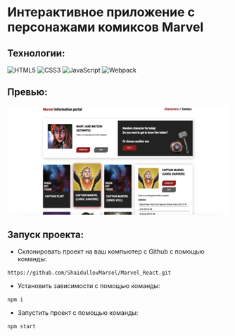 # Интерактивное приложение с персонажами комиксов Marvel
## Технологии:
![HTML5](https://img.shields.io/badge/-HTML5-e34f26?logo=html5&logoColor=white)
![CSS3](https://img.shields.io/badge/-CSS3-1572b6?logo=css3&logoColor=white)
![JavaScript](https://img.shields.io/badge/-JavaScript-f7df1e?logo=javaScript&logoColor=black)
![Webpack](https://img.shields.io/badge/-Webpack-99d6f8?logo=webpack&logoColor=black)
## Превью:
![](./preview.png)

## Запуск проекта:
* Склонировать проект на ваш компьютер с Github с помощью команды:
```
https://github.com/ShaidullovMarsel/Marvel_React.git
```

* Установить зависимости с помощью команды:
```
npm i
```
* Запустить проект с помощью команды:
```
npm start
```
